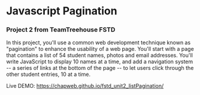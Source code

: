 # Javascript Pagination
### Project 2 from TeamTreehouse FSTD

In this project, you'll use a common web development technique known as "pagination" to enhance the usability of a web page.
You'll start with a page that contains a list of 54 student names, photos and email addresses. You'll write JavaScript to display 10 names at a time, and add a navigation system -- a series of links at the bottom of the page -- to let users click through the other student entries, 10 at a time.

Live DEMO: https://chapweb.github.io/fstd_unit2_listPagination/
